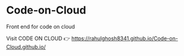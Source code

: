 # Code-on-Cloud
Front end for code on cloud

Visit CODE ON CLOUD
👉
https://rahulghosh8341.github.io/Code-on-Cloud.github.io/
